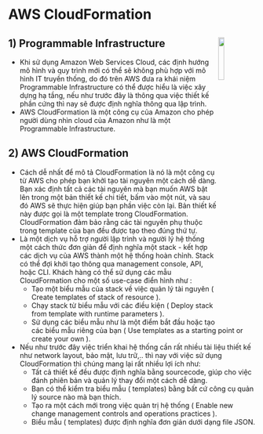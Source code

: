 # AWS CloudFormation
## **1) Programmable Infrastructure** <img src=https://i.imgur.com/iZyLtnA.png width=15% align=right padding-left=8px>
- Khi sử dụng Amazon Web Services Cloud, các định hướng mô hình và quy trình mới có thể sẽ không phù hợp với mô hình IT truyền thống, do đó trên AWS đưa ra khái niệm Programmable Infrastructure có thể được hiểu là việc  xây dựng hạ tầng, nếu như trước đây là thông qua việc thiết kế phần cứng thì nay sẽ được định nghĩa thông qua lập trình.
- AWS CloudFormation là một công cụ của Amazon cho phép người dùng nhìn cloud của Amazon như là một Programmable Infrastructure.
## **2) AWS CloudFormation**
- Cách dễ nhất để mô tả CloudFormation là nó là một công cụ từ AWS cho phép bạn khởi tạo tài nguyên một cách dễ dàng. Bạn xác định tất cả các tài nguyên mà bạn muốn AWS bật lên trong một bản thiết kế chi tiết, bấm vào một nút, và sau đó AWS sẽ thực hiện giúp bạn phần việc còn lại. Bản thiết kế này được gọi là một template trong CloudFormation. CloudFormation đảm bảo rằng các tài nguyên phụ thuộc trong template của bạn đều được tạo theo đúng thứ tự.
- Là một dịch vụ hỗ trợ người lập trình và người lý hệ thống một cách thức đơn giản để định nghĩa một stack - kết hợp các dịch vụ của AWS thành một hệ thống hoàn chỉnh. Stack có thể đợi khởi tạo thông qua management console, API, hoặc CLI. Khách hàng có thể sử dụng các mẫu CloudFormation cho một số use-case điển hình như :
    - Tạo một biểu mẫu của stack về việc quản lý tài nguyên ( Create templates of stack of resource ).
    - Chạy stack từ biểu mẫu với các điều kiện ( Deploy stack from template with runtime parameters ).
    - Sử dụng các biểu mẫu như là một điểm bắt đầu hoặc tạo các biểu mẫu riêng của bạn ( Use templates as a starting point or create your own ).
- Nếu như trước đây việc triển khai hệ thống cần rất nhiều tài liệu thiết kế như network layout, bảo mật, lưu trữ,.. thì nay với việc sử dụng CloudFormation thì chúng mang lại rất nhiều lợi ích như:
    - Tất cả thiết kế đều được định nghĩa bằng sourcecode, giúp cho việc đánh phiên bản và quản lý thay đổi một cách dễ dàng.
    - Bạn có thể kiểm tra biểu mẫu ( templates) bằng bất cứ công cụ quản lý source nào mà bạn thích.
    - Tạo ra một cách mới trong việc quản trị hệ thống ( Enable new change management controls and operations practices ).
    - Biểu mẫu ( templates) được định nghĩa đơn giản dưới dạng file JSON.



